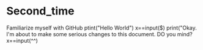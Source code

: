 # Second_time
Familiarize myself with GitHub
ptint("Hello World")
x==input($)
print("Okay. I'm about to make some serious changes to this document. DO you mind?
x==input(^^)
